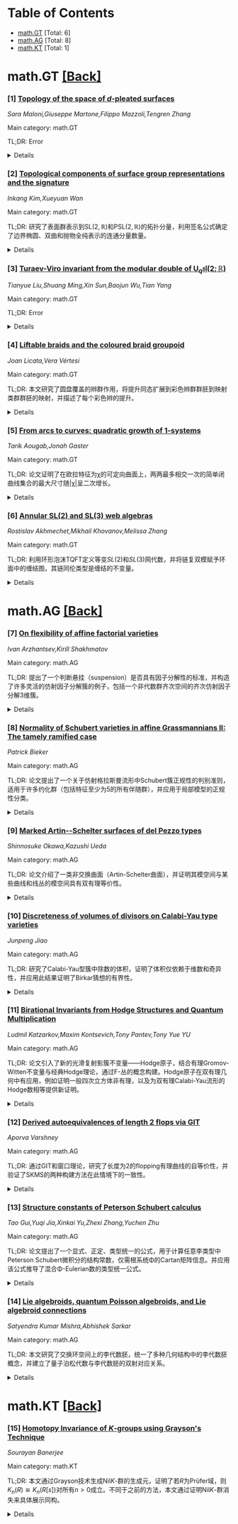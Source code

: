 <div id=toc></div>

# Table of Contents

- [math.GT](#math.GT) [Total: 6]
- [math.AG](#math.AG) [Total: 8]
- [math.KT](#math.KT) [Total: 1]


<div id='math.GT'></div>

# math.GT [[Back]](#toc)

### [1] [Topology of the space of $d$-pleated surfaces](https://arxiv.org/abs/2508.04813)
*Sara Maloni,Giuseppe Martone,Filippo Mazzoli,Tengren Zhang*

Main category: math.GT

TL;DR: Error


<details>
  <summary>Details</summary>
Motivation: Error

Method: Error

Result: Error

Conclusion: Error

Abstract: Given a maximal geodesic lamination $\lambda$ on a closed oriented surface
$S$ of genus $g$, the space of $d$-pleated surfaces with pleating locus
$\lambda$ is an open subset of
$\mathrm{Hom}(\pi_1(S),\mathsf{PGL}_d(\mathbb{C}))$ obtained by applying
generalized bending along $\lambda$ to Hitchin representations. When $d=2$, one
recovers abstract pleated surfaces in $\mathbb{H}^3$. In this paper, we study
the topology of the space $\mathfrak{R}(\lambda,d)$ of conjugacy classes of
$d$-pleated surfaces with pleating locus $\lambda$. Firstly, we prove that
$\mathfrak{R}(\lambda,d)$ is real-analytically diffeomorphic to
$\mathbb{R}^{(d^2-1)(2g-2)}\times(\mathbb{R}/2\pi\mathbb{Z})^{(d^2-1)(2g-2)}\times
\mathbb{Z}_d$, where $\mathbb{Z}_d$ denotes the finite cyclic group of order
$d$. Furthermore, we show that each connected component of the space of
conjugacy classes in $\mathrm{Hom}(\pi_1(S),\mathsf{PGL}_d(\mathbb{C}))$
contains exactly one component of $\mathfrak{R}(\lambda,d)$.

</details>


### [2] [Topological components of surface group representations and the signature](https://arxiv.org/abs/2508.05000)
*Inkang Kim,Xueyuan Wan*

Main category: math.GT

TL;DR: 研究了表面群表示到$\mathrm{SL}(2,\mathbb{R})$和$\mathrm{PSL}(2,\mathbb{R})$的拓扑分量，利用签名公式确定了边界椭圆、双曲和抛物全纯表示的连通分量数量。


<details>
  <summary>Details</summary>
Motivation: 探讨表面群表示在特定群中的拓扑结构，特别是连通分量的数量。

Method: 利用已有的签名公式[10]，分析边界椭圆、双曲和抛物全纯表示。

Result: 确定了表示空间中不同边界条件下的连通分量数量。

Conclusion: 通过签名公式成功量化了表示空间的拓扑结构。

Abstract: We study the topological components of the surface group representations into
$\mathrm{SL}(2,\mathbb{R})$ and $\mathrm{PSL}(2,\mathbb{R})$. Utilizing the
signature formula established in [10], we determine the number of connected
components of the representation spaces with boundary elliptic, hyperbolic, and
parabolic holonomies.

</details>


### [3] [Turaev-Viro invariant from the modular double of $\mathrm {U}_{q}\mathfrak{sl}(2;\mathbb R)$](https://arxiv.org/abs/2508.05120)
*Tianyue Liu,Shuang Ming,Xin Sun,Baojun Wu,Tian Yang*

Main category: math.GT

TL;DR: Error


<details>
  <summary>Details</summary>
Motivation: Error

Method: Error

Result: Error

Conclusion: Error

Abstract: We define a family of Turaev-Viro type invariants of hyperbolic $3$-manifolds
with totally geodesic boundary from the $6j$-symbols of the modular double of
$\mathrm U_{q}\mathfrak{sl}(2;\mathbb R)$, and prove that these invariants
decay exponentially with the rate the hyperbolic volume of the manifolds and
with the $1$-loop term the adjoint twisted Reidemeister torsion of the double
of the manifolds.

</details>


### [4] [Liftable braids and the coloured braid groupoid](https://arxiv.org/abs/2508.05146)
*Joan Licata,Vera Vértesi*

Main category: math.GT

TL;DR: 本文研究了圆盘覆盖的辫群作用，将提升同态扩展到彩色辫群群胚到映射类群群胚的映射，并描述了每个彩色辫的提升。


<details>
  <summary>Details</summary>
Motivation: 研究圆盘覆盖的辫群作用及其提升问题，扩展提升同态的应用范围。

Method: 通过定义彩色辫群群胚到映射类群群胚的映射，分析简单覆盖下的提升行为。

Result: 成功将提升同态扩展到所有简单圆盘覆盖，并描述了每个彩色辫的提升。

Conclusion: 扩展了提升同态的应用范围，为辫群在覆盖空间中的作用提供了更完整的理论框架。

Abstract: When $\pi:\widetilde{\Sigma}\rightarrow D^2$ is a cover of the disc branched
over $n$ marked points, the braid group $B_n$ acts on the disc by
homeomorphisms fixing the marked points setwise. A braid $\beta$ \textit{lifts}
if there is a homeomorphism $\widetilde{\beta}\in
\textit{Mod}(\widetilde{\Sigma})$ such that $\beta\circ \pi=\pi\circ
\widetilde{\beta}$. For arbitrary covers, the \textit{lifting homomorphism}
taking $\beta$ to $\widetilde{\beta}$ is only defined on a proper subgroup of
the braid group. This paper extends the lifting homomorphism to a map from a
coloured braid groupoid to a mapping class groupoid for all simple covers of
the disc. We characterise the lift of every coloured braid, recovering the
classical lifting homomorphism on the liftable braid group.

</details>


### [5] [From arcs to curves: quadratic growth of 1-systems](https://arxiv.org/abs/2508.05555)
*Tarik Aougab,Jonah Gaster*

Main category: math.GT

TL;DR: 论文证明了在欧拉特征为χ的可定向曲面上，两两最多相交一次的简单闭曲线集合的最大尺寸随|χ|呈二次增长。


<details>
  <summary>Details</summary>
Motivation: 解决Farb-Leininger长期未解决的问题，探讨曲线集合的最大尺寸与曲面欧拉特征的关系。

Method: 受Przytycki关于弧的工作启发，引入“几乎nibs”、“花朵”和“茎系统”等概念，分析曲线对构建的多边形在曲面上的面积分布。

Result: 最大尺寸随|χ|呈二次增长，解决了Farb-Leininger问题。

Conclusion: 通过新概念和方法，解决了曲线集合尺寸的二次增长问题，为相关领域提供了新工具。

Abstract: We show that the largest size of a collection of simple closed curves
pairwise intersecting at most once on an orientable surface of Euler
characteristic $\chi$ grows quadratically in $|\chi|$. This resolves a
longstanding question of Farb-Leininger, up to multiplicative constants.
Inspired by the work of Przytycki in the setting of arcs, we introduce the
concepts of \textit{almost nibs}, \textit{flowers}, and \textit{stem systems}
in order to account for how certain polygons built from pairs of curves in the
collection distribute their area over the surface.

</details>


### [6] [Annular SL(2) and SL(3) web algebras](https://arxiv.org/abs/2508.05605)
*Rostislav Akhmechet,Mikhail Khovanov,Melissa Zhang*

Main category: math.GT

TL;DR: 利用环形泡沫TQFT定义等变$SL(2)$和$SL(3)$网代数，并将链复双模赋予环面中的缠结图，其链同伦类型是缠结的不变量。


<details>
  <summary>Details</summary>
Motivation: 研究环形泡沫TQFT在等变$SL(2)$和$SL(3)$网代数中的应用，并探索缠结图的不变量。

Method: 通过环形泡沫TQFT定义代数，将缠结图映射为双模链复形，并建立代数与双模的性质。

Result: 证明了非椭圆环形$SL(3)$网与$SL(3)$权重格中闭路径的双射对应，推广了平面情形。

Conclusion: 环形泡沫TQFT为缠结图提供了新的不变量，并扩展了$SL(3)$网代数的理论框架。

Abstract: We use annular foam TQFTs introduced by the first two authors to define
equivariant $SL(2)$ and $SL(3)$ web algebras in the annulus. To a diagram of a
tangle in the thickened annulus we assign a complex of bimodules over these
algebras whose chain homotopy type is an invariant of the tangle. Several
properties of algebras and bimodules are established. An essential technical
part of the paper provides a bijective correspondence between non-elliptic
annular $SL(3)$ webs and closed paths in the $SL(3)$ weight lattice. This
generalizes an analogous bijection in the planar setting.

</details>


<div id='math.AG'></div>

# math.AG [[Back]](#toc)

### [7] [On flexibility of affine factorial varieties](https://arxiv.org/abs/2508.04831)
*Ivan Arzhantsev,Kirill Shakhmatov*

Main category: math.AG

TL;DR: 提出了一个判断悬挂（suspension）是否具有因子分解性的标准，并构造了许多灵活的仿射因子分解簇的例子，包括一个非代数群齐次空间的齐次仿射因子分解3维簇。


<details>
  <summary>Details</summary>
Motivation: 研究悬挂的因子分解性，以扩展对仿射因子分解簇的理解，并探索非代数群齐次空间的例子。

Method: 提出一个判断悬挂因子分解性的标准，并基于此构造具体的仿射因子分解簇。

Result: 成功构造了许多灵活的仿射因子分解簇，包括一个非代数群齐次空间的齐次仿射因子分解3维簇。

Conclusion: 该研究为理解悬挂的因子分解性和构造仿射因子分解簇提供了新的工具和例子。

Abstract: We give a criterion of factoriality of a suspension. This allows to construct
many examples of flexible affine factorial varieties. In particular, we find a
homogeneous affine factorial 3-fold that is not a homogeneous space of an
algebraic group.

</details>


### [8] [Normality of Schubert varieties in affine Grassmannians II: The tamely ramified case](https://arxiv.org/abs/2508.04876)
*Patrick Bieker*

Main category: math.AG

TL;DR: 论文提出了一个关于仿射格拉斯曼流形中Schubert簇正规性的判别准则，适用于许多约化群（包括特征至少为5的所有伴随群），并应用于局部模型的正规性分类。


<details>
  <summary>Details</summary>
Motivation: 研究仿射格拉斯曼流形中Schubert簇的正规性，特别是在小正特征情况下，为局部模型的正规性提供理论支持。

Method: 通过代数基本群的阶数来判别Schubert簇的正规性，并推广到局部模型的正规性分类。

Result: 提出了一个正规性判别准则，并分类了Pappas-Zhu局部模型在绝对特殊水平下的正规性。

Conclusion: 该研究为仿射格拉斯曼流形和局部模型的正规性提供了新的理论工具和分类结果。

Abstract: We prove a criterion for the normality of Schubert varieties in affine
Grassmannians for many reductive groups (including all adjoint groups in
characteristic at least 5 as well as all tamely ramified groups) in terms of
the order of the algebraic fundamental group of a certain Levi subgroup, in
particular in small positive characteristic. As an application, we obtain a
similar normality criterion for local models in both equal and mixed
characteristic. In particular, we give a classification of normal Pappas-Zhu
local models at absolutely special level as well as for groups of semisimple
rank 1.

</details>


### [9] [Marked Artin--Schelter surfaces of del Pezzo types](https://arxiv.org/abs/2508.04986)
*Shinnosuke Okawa,Kazushi Ueda*

Main category: math.AG

TL;DR: 论文介绍了一类非交换曲面（Artin-Schelter曲面），并证明其模空间与某些曲线和线丛的模空间具有双有理等价性。


<details>
  <summary>Details</summary>
Motivation: 研究非交换曲面（如Artin-Schelter曲面）的模空间性质，推广经典del Pezzo曲面的结果。

Method: 通过构造标记的Artin-Schelter曲面，并将其模空间与特定曲线和线丛的模空间建立联系。

Result: 证明了标记Artin-Schelter曲面的模空间与包含一条光滑射影曲线、两个三次线丛和一阶线丛的模空间双有理等价。

Conclusion: 该研究为非交换曲面模空间的理解提供了新视角，扩展了经典代数几何的结果。

Abstract: We introduce a class of noncommutative surfaces called Artin--Schelter
surfaces of del Pezzo types, which contains del Pezzo surfaces as special
cases. We show that the moduli stacks of marked Artin--Schelter surfaces of del
Pezzo types are birational to the moduli stacks of tuples consisting of a
smooth projective curve of genus 1, two line bundles of degree 3, and a
collection of line bundles of degree 1 on the curve.

</details>


### [10] [Discreteness of volumes of divisors on Calabi-Yau type varieties](https://arxiv.org/abs/2508.05082)
*Junpeng Jiao*

Main category: math.AG

TL;DR: 研究了Calabi-Yau型簇中除数的体积，证明了体积仅依赖于维数和奇异性，并应用此结果证明了Birkar猜想的有界性。


<details>
  <summary>Details</summary>
Motivation: 探索Calabi-Yau型簇中除数的体积性质，验证其离散性及对维数和奇异性的依赖性。

Method: 通过分析klt Calabi-Yau对$(X,B)$和积分除数$A$，证明$A$的体积属于固定离散集。

Result: 体积仅依赖于维数和奇异性，且证明了Birkar猜想的有界性。

Conclusion: Calabi-Yau型簇中除数的体积具有离散性，且对维数和奇异性敏感，为相关猜想提供了证明。

Abstract: We study the volumes of divisors in Calabi--Yau type varieties. We show that
given a klt Calabi--Yau pair $(X,B)$ and an integral divisor $A$ on $X$, the
volume of $A$ is in a fixed discrete set depending only on the dimension and
singularities of $(X,B)$. As an application, we prove a boundedness result of
polarized log Calabi--Yau pairs which was conjectured by Birkar.

</details>


### [11] [Birational Invariants from Hodge Structures and Quantum Multiplication](https://arxiv.org/abs/2508.05105)
*Ludmil Katzarkov,Maxim Kontsevich,Tony Pantev,Tony Yue YU*

Main category: math.AG

TL;DR: 论文引入了新的光滑复射影簇不变量——Hodge原子，结合有理Gromov-Witten不变量与经典Hodge理论，通过F-丛的概念构建。Hodge原子在双有理几何中有应用，例如证明一般四次立方体非有理，以及为双有理Calabi-Yau流形的Hodge数相等提供新证明。


<details>
  <summary>Details</summary>
Motivation: 研究光滑复射影簇的新不变量，以解决双有理几何中的问题，如流形的有理性和Hodge数的关系。

Method: 结合有理Gromov-Witten不变量与Hodge理论，引入F-丛概念，通过Euler向量场作用的光谱分解构建Hodge原子。

Result: 证明了Hodge原子在双有理几何中的应用，如一般四次立方体非有理，以及双有理Calabi-Yau流形的Hodge数相等。

Conclusion: Hodge原子为双有理几何提供了新的工具，并可扩展至其他动机Galois群表示，为非代数闭域的有理性问题提供新阻碍。

Abstract: We introduce new invariants of smooth complex projective varieties, called
Hodge atoms. Their construction combines rational Gromov-Witten invariants with
classical Hodge theory and relies on the notion of an F-bundle, which is a
non-archimedean version of a non-commutative Hodge structure. The Hodge atoms
arise from the spectral decomposition of the F-bundle under the Euler vector
field action, and behave additively under blowups, in accordance with Iritani's
blowup theorem. We compute several examples and demonstrate applications to
birational geometry. In particular, we prove that a very general cubic fourfold
is not rational. We also obtain a new proof of the equality of Hodge numbers of
birational Calabi-Yau manifolds in any dimension. Furthermore, we show that the
framework naturally extends to representations of other motivic Galois groups.
This enables the theory of atoms to produce new obstructions to rationality
over non-algebraically closed fields of characteristic zero as well.

</details>


### [12] [Derived autoequivalences of length 2 flops via GIT](https://arxiv.org/abs/2508.05285)
*Aporva Varshney*

Main category: math.AG

TL;DR: 通过GIT和窗口理论，研究了长度为2的flopping有理曲线的自等价性，并验证了SKMS的两种构建方法在此情境下的一致性。


<details>
  <summary>Details</summary>
Motivation: 探索长度为2的flopping有理曲线的自等价性，并比较不同方法构建的SKMS的一致性。

Method: 使用GIT和窗口理论分析长度为2的flopping有理曲线，并对比Halpern-Leistner-Sam与Hirano-Wemyss的方法。

Result: 证明了SKMS的两种构建方法在此情境下一致，且基本群作用通过收缩代数和纤维代数扭转实现。

Conclusion: 两种构建SKMS的方法在长度为2的flopping有理曲线情境下一致，验证了Donovan-Wemyss的单值性作用。

Abstract: We obtain the derived autoequivalences of a flopping rational curve of length
2 using GIT and the theory of windows applied to the universal length 2 flop.
We show that the stringy K\"ahler moduli space (SKMS) associated to the GIT
problem, as constructed by Halpern-Leistner-Sam, matches the description of the
space obtained for length 2 threefolds by Hirano-Wemyss as a quotient of a
Bridgeland stability manifold. Furthermore, we show that its fundamental group
acts via contraction algebra and fibre algebra twists, hence recovering the
monodromy action described by Donovan-Wemyss. In particular, this shows that
the two approaches to building the SKMS agree in this setting.

</details>


### [13] [Structure constants of Peterson Schubert calculus](https://arxiv.org/abs/2508.05457)
*Tao Gui,Yuqi Jia,Xinkai Yu,Zhexi Zhang,Yuchen Zhu*

Main category: math.AG

TL;DR: 论文提出了一个显式、正定、类型统一的公式，用于计算任意李类型中Peterson Schubert微积分的结构常数，仅需根系统Φ的Cartan矩阵信息。并应用该公式推导了混合Φ-Eulerian数的类型统一公式。


<details>
  <summary>Details</summary>
Motivation: 研究Peterson Schubert微积分的结构常数，旨在提供一个通用的计算方法，仅依赖于根系统的基本信息。

Method: 利用根系统Φ的Cartan矩阵，推导出显式、正定、类型统一的公式。

Result: 成功得到了所有（等变）结构常数的统一公式，并进一步应用于混合Φ-Eulerian数的计算。

Conclusion: 该公式为Peterson Schubert微积分和混合Φ-Eulerian数提供了通用的计算方法，简化了相关问题的求解。

Abstract: We give an explicit, positive, type-uniform formula for all (equivariant)
structure constants of the Peterson Schubert calculus in arbitrary Lie types,
using only information from the Cartan matrix of the corresponding root system
$\Phi$. As an application, we derive a type-uniform formula for the mixed
$\Phi$-Eulerian numbers.

</details>


### [14] [Lie algebroids, quantum Poisson algebroids, and Lie algebroid connections](https://arxiv.org/abs/2508.05542)
*Satyendra Kumar Mishra,Abhishek Sarkar*

Main category: math.AG

TL;DR: 本文研究了交换环空间上的李代数胚，统一了多种几何结构中的李代数胚概念，并建立了量子泊松代数与李代数胚的双射对应关系。


<details>
  <summary>Details</summary>
Motivation: 统一不同几何结构（如光滑流形、复流形、代数簇等）中的李代数胚概念，并探索其普遍性质。

Method: 通过构造李代数胚的泛包络代数胚，研究其自然滤过结构，并建立量子泊松代数与李代数胚的双射对应。

Result: 证明了量子泊松代数与李代数胚之间存在双射对应，并进一步展示了这种对应在非平坦李代数胚连接中的应用。

Conclusion: 本文为李代数胚的研究提供了统一的框架，并揭示了其在量子泊松代数和变形群胚中的新应用。

Abstract: In this paper, we consider Lie algebroids over commutative ringed spaces. Lie
algebroids over ringed spaces unify the existing notion of Lie algebroids over
smooth manifolds, complex manifolds, analytic spaces, algebraic varieties, and
schemes. We show that the universal enveloping algebroid of a Lie algebroid
possesses a natural filtration that yields a structure of a sheaf of quantum
Poisson algebras. We establish a bijective correspondence between sheaves of
quantum Poisson algebras and Lie algebroids. We show that this correspondence
leads to an adjunction between the two categories. We discuss this bijective
correspondence in particular cases of Lie algebroids over ringed spaces and
highlight the subsequent results. To characterize non-flat Lie algebroid
connections, we construct a sheaf of twisted universal enveloping algebras for
a Lie algebroid using Lie algebroid (hyper) cohomology. We show that our
construction yields some of the existing constructions for Lie-Rinehart
algebras and holomorphic Lie algebroids. As another application, we study the
deformation groupoid of a Lie algebroid using the second hypercohomology of the
Lie algebroid.

</details>


<div id='math.KT'></div>

# math.KT [[Back]](#toc)

### [15] [Homotopy Invariance of $K$-groups using Grayson's Technique](https://arxiv.org/abs/2508.05184)
*Sourayan Banerjee*

Main category: math.KT

TL;DR: 本文通过Grayson技术生成Nil$K$-群的生成元，证明了若$R$为Prüfer域，则$K_n(R) \cong K_n(R[s])$对所有$n>0$成立。不同于之前的方法，本文通过证明Nil$K$-群消失来具体展示同构。


<details>
  <summary>Details</summary>
Motivation: 研究$K$-理论的同伦不变性，特别是针对Prüfer域的$K$-群同构问题。

Method: 利用Grayson技术生成Nil$K$-群的生成元，并通过证明Nil$K$-群消失来展示同构。

Result: 证明了$K_n(R) \cong K_n(R[s])$对所有$n>0$成立。

Conclusion: 本文为$K$-理论同伦不变性提供了一个具体案例，并通过新方法验证了同构。

Abstract: Homotopy invariance of $K$-theory has always been a point of interest. In
this article, with the help of the generators of Nil$K$-groups using Grayson's
technique, it is shown that if $R$ is a Pr\"{u}fer domain, then $K_n(R) \cong
K_n(R[s])$ for all $n>0.$ This is a specific case of the already published work
of the author and Vivek Sadhu. However, contrary to the method used before, we
specifically prove the isomorphism by showing that Nil$K$-groups vanish.

</details>
